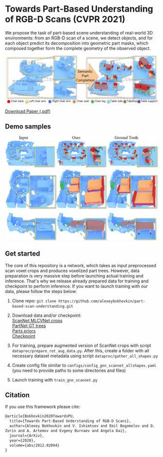 # Towards Part-Based Understanding of RGB-D Scans (CVPR 2021)

We propose the task of part-based scene understanding of real-world 3D environments: from an RGB-D scan of a scene, 
we detect objects, and for each object predict its decomposition into geometric part masks, which composed together 
form the complete geometry of the observed object.

<img src="pics/teaser.png" alt="Part-Based Scene Understanding" width="640">

[Download Paper (.pdf)](https://arxiv.org/pdf/2012.02094.pdf) 

## Demo samples

<img src="pics/gallery.png" alt="Part-Based Scene Understanding" width="640">

## Get started

The core of this repository is a network, which takes as input preprocessed scan voxel crops and produces voxelized part trees.
However, data preparation is very massive step before launching actual training and inference. That's why we release already prepared
data for training and checkpoint to perform inference. 
If you want to launch training with our data, please follow the steps below:

1. Clone repo: ```git clone https://github.com/alexeybokhovkin/part-based-scan-understanding.git```

2. Download data and/or checkpoint: \
   [ScanNet MLCVNet crops](xyz) \
   [PartNet GT trees](xyz) \
   [Parts priors](xyz) \
   [Checkpoint](xyz) 

3. For training, prepare augmented version of ScanNet crops with script ```dataproc/prepare_rot_aug_data.py```.
   After this, create a folder with all necessary dataset metadata using script ```dataproc/gather_all_shapes.py```

4. Create config file similar to ```configs/config_gnn_scannet_allshapes.yaml``` (you need to provide paths to some directories and files)

5. Launch training with ```train_gnn_scannet.py```

## Citation

If you use this framework please cite:

```
@article{Bokhovkin2020TowardsPU,
  title={Towards Part-Based Understanding of RGB-D Scans},
  author={Alexey Bokhovkin and V. Ishimtsev and Emil Bogomolov and D. Zorin and A. Artemov and Evgeny Burnaev and Angela Dai},
  journal={ArXiv},
  year={2020},
  volume={abs/2012.02094}
}
```